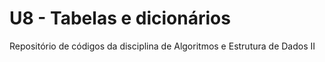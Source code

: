 # U8 - Tabelas e dicionários
Repositório de códigos da disciplina de Algoritmos e Estrutura de Dados II
